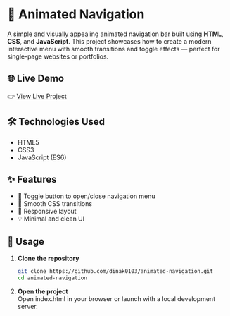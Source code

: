 # 🚀 Animated Navigation

A simple and visually appealing animated navigation bar built using **HTML**, **CSS**, and **JavaScript**. This project showcases how to create a modern interactive menu with smooth transitions and toggle effects — perfect for single-page websites or portfolios.

## 🌐 Live Demo

👉 [View Live Project](https://dinak0103.github.io/animated-navigation/)

## 🛠️ Technologies Used

- HTML5
- CSS3
- JavaScript (ES6)

## ✨ Features

- 🔘 Toggle button to open/close navigation menu
- 🎨 Smooth CSS transitions
- 📱 Responsive layout
- 💡 Minimal and clean UI

## 🧪 Usage

1. **Clone the repository**  
   ```bash
   git clone https://github.com/dinak0103/animated-navigation.git
   cd animated-navigation

2. **Open the project**  
  Open index.html in your browser or launch with a local development server.

